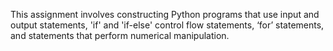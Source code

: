 This assignment involves constructing Python programs that use input and output statements, 'if' 
and 'if-else' control flow statements, ‘for’ statements, and statements that perform numerical 
manipulation.
